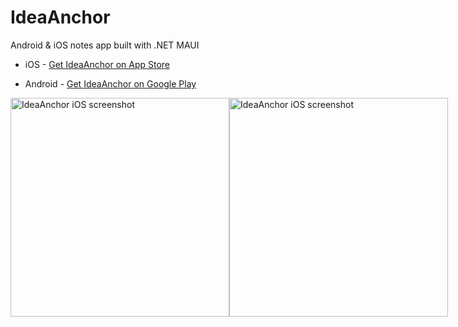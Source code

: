 # IdeaAnchor
Android &amp; iOS notes app built with .NET MAUI

* iOS - [Get IdeaAnchor on App Store](https://apps.apple.com/us/app/ideaanchor/id6450562752?platform=iphone)

* Android - [Get IdeaAnchor on Google Play](https://play.google.com/store/apps/details?id=ideaanchor.ideaanchor)

<div style="display:flex">
  <img src="http://tomdawes.co.uk/ideaanchor/screenshot1.png" width="350" title="IdeaAnchor iOS screenshot">
  <img src="http://tomdawes.co.uk/ideaanchor/screenshot0.png" width="350" title="IdeaAnchor iOS screenshot">
</div>
